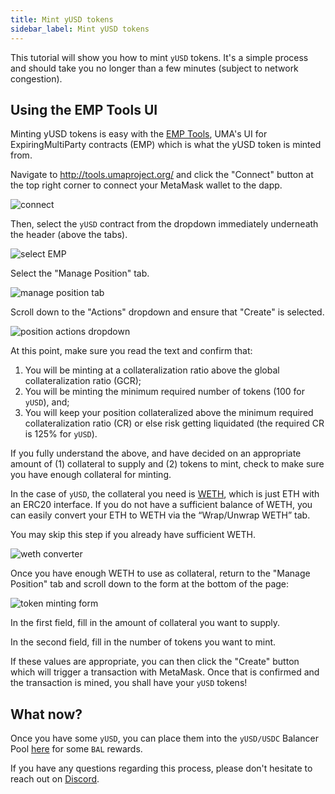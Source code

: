 ```yaml
---
title: Mint yUSD tokens
sidebar_label: Mint yUSD tokens
---
```


This tutorial will show you how to mint `yUSD` tokens. It's a simple process and
should take you no longer than a few minutes (subject to network congestion).

## Using the EMP Tools UI

Minting yUSD tokens is easy with the [EMP Tools](http://tools.umaproject.org/),
UMA's UI for ExpiringMultiParty contracts (EMP) which is what the yUSD token is
minted from.

Navigate to http://tools.umaproject.org/ and click the "Connect" button at the
top right corner to connect your MetaMask wallet to the dapp.

![connect](/docs/tutorials/emp_connect.png)

Then, select the `yUSD` contract from the dropdown immediately underneath the
header (above the tabs).

![select EMP](/docs/tutorials/emp_select.png)

Select the "Manage Position" tab.

![manage position tab](/docs/tutorials/emp_manage-position.png)

Scroll down to the "Actions" dropdown and ensure that "Create" is selected.

![position actions dropdown](/docs/tutorials/emp_actions.png)

At this point, make sure you read the text and confirm that:

1. You will be minting at a collateralization ratio above the global
   collateralization ratio (GCR);
2. You will be minting the minimum required number of tokens (100 for `yUSD`),
   and;
3. You will keep your position collateralized above the minimum required
   collateralization ratio (CR) or else risk getting liquidated (the required CR
   is 125% for `yUSD`).

If you fully understand the above, and have decided on an appropriate amount of
(1) collateral to supply and (2) tokens to mint, check to make sure you have
enough collateral for minting.

In the case of `yUSD`, the collateral you need is [WETH](https://weth.io/),
which is just ETH with an ERC20 interface. If you do not have a sufficient
balance of WETH, you can easily convert your ETH to WETH via the “Wrap/Unwrap
WETH” tab.

You may skip this step if you already have sufficient WETH.

![weth converter](/docs/tutorials/emp_weth.png)

Once you have enough WETH to use as collateral, return to the "Manage Position"
tab and scroll down to the form at the bottom of the page:

![token minting form](/docs/tutorials/emp_form.png)

In the first field, fill in the amount of collateral you want to supply.

In the second field, fill in the number of tokens you want to mint.

If these values are appropriate, you can then click the "Create" button which
will trigger a transaction with MetaMask. Once that is confirmed and the
transaction is mined, you shall have your `yUSD` tokens!

## What now?

Once you have some `yUSD`, you can place them into the `yUSD/USDC` Balancer Pool
[here](https://pools.balancer.exchange/#/pool/0x58EF3abAB72c6C365D4D0D8a70039752b9f32Bc9)
for some `BAL` rewards.

If you have any questions regarding this process, please don't hesitate to reach
out on [Discord](https://discord.umaproject.org/).
